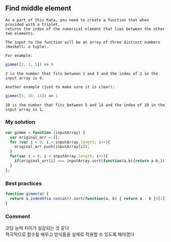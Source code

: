 ## Find middle element

```
As a part of this Kata, you need to create a function that when provided with a triplet, 
returns the index of the numerical element that lies between the other two elements.

The input to the function will be an array of three distinct numbers (Haskell: a tuple).

For example:
```

```js
gimme([2, 3, 1]) => 0
```

```
2 is the number that fits between 1 and 3 and the index of 2 in the input array is 0.

Another example (just to make sure it is clear):
```

```js
gimme([5, 10, 14]) => 1
```

```
10 is the number that fits between 5 and 14 and the index of 10 in the input array is 1.
```

### My solution
```js
var gimme = function (inputArray) {
  var original_arr = [];
  for (var i = 0; i < inputArray.length; i++){
    original_arr.push(inputArray[i]);
  }
  for(var i = 0; i < inputArray.length; i++){
    if(original_arr[i] === inputArray.sort(function(a,b){return a-b;})[1]) return i;
  }
};
```

### Best practices
```js
function gimme(a) {
  return a.indexOf(a.concat().sort(function(a, b) { return a - b })[1])
}
```

### Comment
코딩 능력 차이가 실감되는 것 같다  
적극적으로 함수를 배우고 방식들을 실제로 적용할 수 있도록 해야겠다